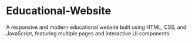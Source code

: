 # Educational-Website
A responsive and modern educational website built using HTML, CSS, and JavaScript, featuring multiple pages and interactive UI components.

